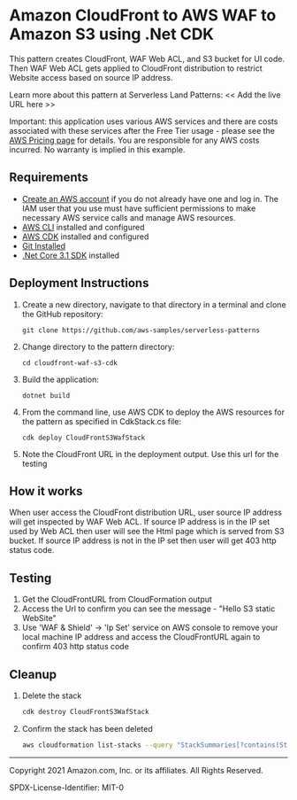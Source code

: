 # Amazon CloudFront to AWS WAF to Amazon S3 using .Net CDK

This pattern creates CloudFront, WAF Web ACL, and S3 bucket for UI code. Then WAF Web ACL gets applied to CloudFront distribution to restrict Website access based on source IP address.

Learn more about this pattern at Serverless Land Patterns: << Add the live URL here >>

Important: this application uses various AWS services and there are costs associated with these services after the Free Tier usage - please see the [AWS Pricing page](https://aws.amazon.com/pricing/) for details. You are responsible for any AWS costs incurred. No warranty is implied in this example.

## Requirements

* [Create an AWS account](https://portal.aws.amazon.com/gp/aws/developer/registration/index.html) if you do not already have one and log in. The IAM user that you use must have sufficient permissions to make necessary AWS service calls and manage AWS resources.
* [AWS CLI](https://docs.aws.amazon.com/cli/latest/userguide/install-cliv2.html) installed and configured
* [AWS CDK](https://docs.aws.amazon.com/cdk/v2/guide/cli.html) installed and configured 
* [Git Installed](https://git-scm.com/book/en/v2/Getting-Started-Installing-Git)
* [.Net Core 3.1 SDK](https://dotnet.microsoft.com/en-us/download/dotnet/3.1) installed

## Deployment Instructions

1. Create a new directory, navigate to that directory in a terminal and clone the GitHub repository:
    ``` 
    git clone https://github.com/aws-samples/serverless-patterns
    ```
1. Change directory to the pattern directory:
    ```
    cd cloudfront-waf-s3-cdk
    ```
1. Build the application:
    ```
    dotnet build
    ```
1. From the command line, use AWS CDK to deploy the AWS resources for the pattern as specified in CdkStack.cs file:
    ```
    cdk deploy CloudFrontS3WafStack
    ```
1. Note the CloudFront URL in the deployment output. Use this url for the testing

## How it works

When user access the CloudFront distribution URL, user source IP address will get inspected by WAF Web ACL. If source IP address is in the IP set used by Web ACL then user will see the Html page which is served from S3 bucket. If source IP address is not in the IP set then user will get 403 http status code. 

## Testing

1. Get the CloudFrontURL from CloudFormation output 
1. Access the Url to confirm you can see the message - "Hello S3 static WebSite"
1. Use 'WAF & Shield' -> 'Ip Set' service on AWS console to remove your local machine IP address and access the CloudFrontURL again to confirm 403 http status code

## Cleanup
 
1. Delete the stack
    ```bash
    cdk destroy CloudFrontS3WafStack
    ```
1. Confirm the stack has been deleted
    ```bash
    aws cloudformation list-stacks --query "StackSummaries[?contains(StackName,'CloudFrontS3WafStack')].StackStatus"
    ```
----
Copyright 2021 Amazon.com, Inc. or its affiliates. All Rights Reserved.

SPDX-License-Identifier: MIT-0
